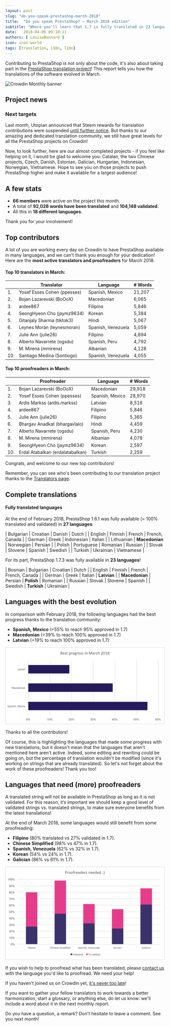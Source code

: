 ```yaml
---
layout: post
slug: "do-you-speak-prestashop-march-2018"
title:  "Do you speak PrestaShop? – March 2018 edition"
subtitle: "Where you'll learn that 1.7 is fully translated in 23 languages"
date:   2018-04-06 09:10:11
authors: [ LouiseBonnard ]
icon: icon-world
tags: [translation, i18n, l10n]
---
```


Contributing to PrestaShop is not only about the code, it's also about taking part in the [PrestaShop translation project](https://crowdin.com/project/prestashop-official)! This report tells you how the translations of the software evolved in March.

![Crowdin Monthly banner](/assets/images/2017/04/DYSpeakPS.jpg)

## Project news


### Next targets

Last month, Utopian announced that Steem rewards for translation contributions were suspended [until further notice]( https://steemit.com/utopian-io/@utopian-io/translation-contribution-submissions-paused-until-further-notice). But thanks to our amazing and dedicated translation community, we still have great levels for all the PrestaShop projects on Crowdin!

Now, to look further, here are our almost completed projects - if you feel like helping on it, I would be glad to welcome you: Catalan, the two Chinese projects, Czech, Danish, Estonian, Galician, Hungarian, Indonesian, Norwegian, Vietnamese. Hope to see you on those projects to push PrestaShop higher and make it available for a largest audience!


## A few stats

* **66 members** were active on the project this month.
* A total of **92,028 words have been translated** and **104,148 validated**.
* All this in **18 different languages**.

Thank you for your involvement!


## Top contributors

A lot of you are working every day on Crowdin to have PrestaShop available in many languages, and we can't thank you enough for your dedication! Here are the **most active translators and proofreaders** for March 2018.

#### Top 10 translators in March:

| |Translator | Language | # Words
|-|---------- | -------- | ----------------
 1. | Yosef Esses Cohen (ppesses) | Spanish, Mexico | 21,207
 2. | Bojan Lazarevski (BoOoX) | Macedonian | 6,065
 3. | ardee867 | Filipino | 5,846
 4. | SeongHyeon Cho (jaymz9634) | Korean | 5,384
 5. | Gitanjaly Sharma (tiktok3) | Hindi | 5,067
 6. | Leynes Morán (leynesmoran) | Spanish, Venezuela | 5,059
 7. | Julie Ann (julie26) | Filipino | 4,894
 8. | Alberto Navarrete (ogsdu) | Spanish, Peru | 4,792
 9. | M. Mirena (mmirena) | Albanian | 4,128
10. | Santiago Medina (Sontiogo) | Spanish, Venezuela | 4,055


#### Top 10 proofreaders in March:

| | Proofreader | Language | # Words
|-| ---------- | -------- | ----------------
 1. | Bojan Lazarevski (BoOoX) | Macedonian | 29,918
 2. | Yosef Esses Cohen (ppesses) | Spanish, Mexico | 28,970
 3. | Ardis Markss (ardis.markss) | Latvian | 8,516
 4. | ardee867 | Filipino | 5,846
 5. | Julie Ann (julie26) | Filipino | 5,365
 6. | Bhargav Anadkat (bhargavlalo) | Hindi | 4,459
 7. | Alberto Navarrete (ogsdu) | Spanish, Peru | 4,230
 8. | M. Mirena (mmirena) | Albanian | 4,078
 9. | SeongHyeon Cho (jaymz9634) | Korean | 2,597
10. | Erdal Atabalkan (erdalatabalkan) | Turkish | 2,259

Congrats, and welcome to our new top contributors!

Remember, you can see who's been contributing to our translation project thanks to the [Translators page](http://translators.prestashop.com/).


## Complete translations

#### Fully translated languages

At the end of February 2018, PrestaShop 1.6.1 was fully available (= 100% translated and validated) in **27 languages**:

| Bulgarian | Croatian | Danish | Dutch | 
| English | Finnish | French | French, Canada |
| German | Greek | Indonesian | Italian |
| Lithuanian | **Macedonian** | Norwegian | Persian | 
| Polish | Portuguese | Romanian | Russian |
| Slovak | Slovene | Spanish | Swedish |
| Turkish | Ukrainian | Vietnamese |

For its part, PrestaShop 1.7.3 was fully available in **23 languages**!

| Bosnian | Bulgarian | Croatian | Dutch |
| English | Finnish | French | French, Canada |
| German | Greek | Italian | **Latvian** |
| **Macedonian** | Persian | **Polish** | Romanian |
| Russian | Slovak | Slovene | Spanish |
| Swedish | **Turkish** | Ukrainian |


## Languages with the best evolution

In comparison with February 2018, the following languages had the best progress thanks to the translation community:

* **Spanish, Mexico** (+55% to reach 95% approved in 1.7)
* **Macedonian** (+39% to reach 100% approved in 1.7)
* **Latvian** (+19% to reach 100% approved in 1.7)

![Best translation progress for March 2018](/assets/images/2018/04/Build_Crowdin_progress_March18.png)

Thanks to all the contributors!

Of course, this is highlighting the languages that made some progress with new translations; but it doesn't mean that the languages that aren't mentioned here aren't active. Indeed, some editing and rewriting could be going on, but the percentage of translation wouldn't be modified (since it's working on strings that are already translated). So let's not forget about the work of these proofreaders! Thank you too!


## Languages that need (more) proofreaders

A translated string will not be available in PrestaShop as long as it is not validated. For this reason, it’s important we should keep a good level of validated strings vs. translated strings, to make sure everyone benefits from the latest translations!

At the end of March 2018, some languages would still benefit from some proofreading:

* **Filipino** (80% translated vs 27% validated in 1.7).
* **Chinese Simplified** (98% vs 47% in 1.7).
* **Spanish, Venezuela** (62% vs 32% in 1.7).
* **Korean** (54% vs 24% in 1.7).
* **Galician** (86% vs 61% in 1.7).

![Languages that need proofreading](/assets/images/2018/05/Build_Crowdin_proofreading_March18.png)

If you wish to help to proofread what has been translated, please <a href="mailto:translation@prestashop.com?subject=Proofreading20PrestaShop20Translations">contact us</a> with the language you'd like to proofread. We need your help!

If you haven't joined us on Crowdin yet, [it's never too late](https://crowdin.com/project/prestashop-official)!

If you want to gather your fellow translators to work towards a better harmonization, start a glossary, or anything else, do let us know: we'll include a word about it in the next monthly report.

Do you have a question, a remark? Don't hesitate to leave a comment. See you next month!
